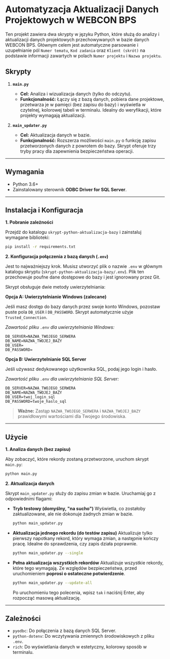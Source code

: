 # Automatyzacja Aktualizacji Danych Projektowych w WEBCON BPS

Ten projekt zawiera dwa skrypty w języku Python, które służą do analizy i aktualizacji danych projektowych przechowywanych w bazie danych WEBCON BPS. Głównym celem jest automatyczne parsowanie i uzupełnianie pól `Numer tematu`, `Kod zadania` oraz `Klient (skrót)` na podstawie informacji zawartych w polach `Numer projektu` i `Nazwa projektu`.

## Skrypty

1.  **`main.py`**
    *   **Cel:** Analiza i wizualizacja danych (tylko do odczytu).
    *   **Funkcjonalność:** Łączy się z bazą danych, pobiera dane projektowe, przetwarza je w pamięci (bez zapisu do bazy) i wyświetla w czytelnej, kolorowej tabeli w terminalu. Idealny do weryfikacji, które projekty wymagają aktualizacji.

2.  **`main_updater.py`**
    *   **Cel:** Aktualizacja danych w bazie.
    *   **Funkcjonalność:** Rozszerza możliwości `main.py` o funkcję zapisu przetworzonych danych z powrotem do bazy. Skrypt oferuje trzy tryby pracy dla zapewnienia bezpieczeństwa operacji.

---

## Wymagania

*   Python 3.6+
*   Zainstalowany sterownik **ODBC Driver for SQL Server**.

---

## Instalacja i Konfiguracja

**1. Pobranie zależności**

Przejdź do katalogu `skrypt-python-aktualizacja-bazy` i zainstaluj wymagane biblioteki:
```bash
pip install -r requirements.txt
```

**2. Konfiguracja połączenia z bazą danych (`.env`)**

Jest to najważniejszy krok. Musisz utworzyć plik o nazwie `.env` w głównym katalogu skryptu (`skrypt-python-aktualizacja-bazy/.env`). Plik ten przechowuje poufne dane dostępowe do bazy i jest ignorowany przez Git.

Skrypt obsługuje dwie metody uwierzytelniania:

**Opcja A: Uwierzytelnianie Windows (zalecane)**

Jeśli masz dostęp do bazy danych przez swoje konto Windows, pozostaw puste pola `DB_USER` i `DB_PASSWORD`. Skrypt automatycznie użyje `Trusted_Connection`.

*Zawartość pliku `.env` dla uwierzytelniania Windows:*
```dotenv
DB_SERVER=NAZWA_TWOJEGO_SERWERA
DB_NAME=NAZWA_TWOJEJ_BAZY
DB_USER=
DB_PASSWORD=
```

**Opcja B: Uwierzytelnianie SQL Server**

Jeśli używasz dedykowanego użytkownika SQL, podaj jego login i hasło.

*Zawartość pliku `.env` dla uwierzytelniania SQL Server:*
```dotenv
DB_SERVER=NAZWA_TWOJEGO_SERWERA
DB_NAME=NAZWA_TWOJEJ_BAZY
DB_USER=twoj_login_sql
DB_PASSWORD=twoje_haslo_sql
```

> **Ważne:** Zastąp `NAZWA_TWOJEGO_SERWERA` i `NAZWA_TWOJEJ_BAZY` prawidłowymi wartościami dla Twojego środowiska.

---

## Użycie

**1. Analiza danych (bez zapisu)**

Aby zobaczyć, które rekordy zostaną przetworzone, uruchom skrypt `main.py`:
```bash
python main.py
```

**2. Aktualizacja danych**

Skrypt `main_updater.py` służy do zapisu zmian w bazie. Uruchamiaj go z odpowiednimi flagami:

*   **Tryb testowy (domyślny, "na sucho")**
    Wyświetla, co zostałoby zaktualizowane, ale nie dokonuje żadnych zmian w bazie.
    ```bash
    python main_updater.py
    ```

*   **Aktualizacja jednego rekordu (do testów zapisu)**
    Aktualizuje tylko pierwszy napotkany rekord, który wymaga zmian, a następnie kończy pracę. Idealne do sprawdzenia, czy zapis działa poprawnie.
    ```bash
    python main_updater.py --single
    ```

*   **Pełna aktualizacja wszystkich rekordów**
    Aktualizuje wszystkie rekordy, które tego wymagają. Ze względów bezpieczeństwa, przed uruchomieniem **poprosi o ostateczne potwierdzenie**.
    ```bash
    python main_updater.py --update-all
    ```
    Po uruchomieniu tego polecenia, wpisz `tak` i naciśnij Enter, aby rozpocząć masową aktualizację.

---

## Zależności

*   `pyodbc`: Do połączenia z bazą danych SQL Server.
*   `python-dotenv`: Do wczytywania zmiennych środowiskowych z pliku `.env`.
*   `rich`: Do wyświetlania danych w estetyczny, kolorowy sposób w terminalu.
